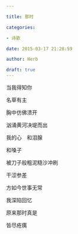 ```yaml
---

title: 那时

categories:

- 诗歌

date: 2015-03-17 21:28:59

author: Herb

draft: true
---
```


当我得知你

名草有主

胸中仿佛溃开

汹涌黄河决堤而出

我的心　和泪腺

和嗓子

被刀子般粗泥糙沙冲刷

干涩参差



方如今世事无常

我深陷回忆

原来那时真是

皆尽疮痍